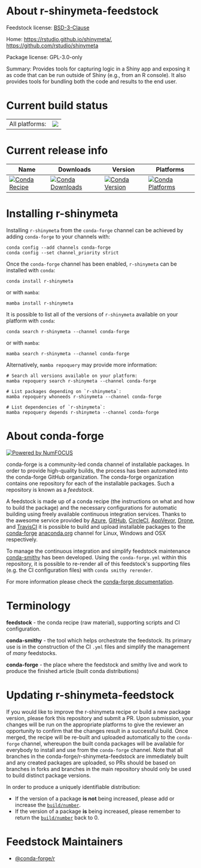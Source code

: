 About r-shinymeta-feedstock
===========================

Feedstock license: [BSD-3-Clause](https://github.com/conda-forge/r-shinymeta-feedstock/blob/main/LICENSE.txt)

Home: https://rstudio.github.io/shinymeta/, https://github.com/rstudio/shinymeta

Package license: GPL-3.0-only

Summary: Provides tools for capturing logic in a Shiny app and exposing it as code that can be run outside of Shiny (e.g., from an R console). It also provides tools for bundling both the code and results to the end user.

Current build status
====================


<table><tr><td>All platforms:</td>
    <td>
      <a href="https://dev.azure.com/conda-forge/feedstock-builds/_build/latest?definitionId=15006&branchName=main">
        <img src="https://dev.azure.com/conda-forge/feedstock-builds/_apis/build/status/r-shinymeta-feedstock?branchName=main">
      </a>
    </td>
  </tr>
</table>

Current release info
====================

| Name | Downloads | Version | Platforms |
| --- | --- | --- | --- |
| [![Conda Recipe](https://img.shields.io/badge/recipe-r--shinymeta-green.svg)](https://anaconda.org/conda-forge/r-shinymeta) | [![Conda Downloads](https://img.shields.io/conda/dn/conda-forge/r-shinymeta.svg)](https://anaconda.org/conda-forge/r-shinymeta) | [![Conda Version](https://img.shields.io/conda/vn/conda-forge/r-shinymeta.svg)](https://anaconda.org/conda-forge/r-shinymeta) | [![Conda Platforms](https://img.shields.io/conda/pn/conda-forge/r-shinymeta.svg)](https://anaconda.org/conda-forge/r-shinymeta) |

Installing r-shinymeta
======================

Installing `r-shinymeta` from the `conda-forge` channel can be achieved by adding `conda-forge` to your channels with:

```
conda config --add channels conda-forge
conda config --set channel_priority strict
```

Once the `conda-forge` channel has been enabled, `r-shinymeta` can be installed with `conda`:

```
conda install r-shinymeta
```

or with `mamba`:

```
mamba install r-shinymeta
```

It is possible to list all of the versions of `r-shinymeta` available on your platform with `conda`:

```
conda search r-shinymeta --channel conda-forge
```

or with `mamba`:

```
mamba search r-shinymeta --channel conda-forge
```

Alternatively, `mamba repoquery` may provide more information:

```
# Search all versions available on your platform:
mamba repoquery search r-shinymeta --channel conda-forge

# List packages depending on `r-shinymeta`:
mamba repoquery whoneeds r-shinymeta --channel conda-forge

# List dependencies of `r-shinymeta`:
mamba repoquery depends r-shinymeta --channel conda-forge
```


About conda-forge
=================

[![Powered by
NumFOCUS](https://img.shields.io/badge/powered%20by-NumFOCUS-orange.svg?style=flat&colorA=E1523D&colorB=007D8A)](https://numfocus.org)

conda-forge is a community-led conda channel of installable packages.
In order to provide high-quality builds, the process has been automated into the
conda-forge GitHub organization. The conda-forge organization contains one repository
for each of the installable packages. Such a repository is known as a *feedstock*.

A feedstock is made up of a conda recipe (the instructions on what and how to build
the package) and the necessary configurations for automatic building using freely
available continuous integration services. Thanks to the awesome service provided by
[Azure](https://azure.microsoft.com/en-us/services/devops/), [GitHub](https://github.com/),
[CircleCI](https://circleci.com/), [AppVeyor](https://www.appveyor.com/),
[Drone](https://cloud.drone.io/welcome), and [TravisCI](https://travis-ci.com/)
it is possible to build and upload installable packages to the
[conda-forge](https://anaconda.org/conda-forge) [anaconda.org](https://anaconda.org/)
channel for Linux, Windows and OSX respectively.

To manage the continuous integration and simplify feedstock maintenance
[conda-smithy](https://github.com/conda-forge/conda-smithy) has been developed.
Using the ``conda-forge.yml`` within this repository, it is possible to re-render all of
this feedstock's supporting files (e.g. the CI configuration files) with ``conda smithy rerender``.

For more information please check the [conda-forge documentation](https://conda-forge.org/docs/).

Terminology
===========

**feedstock** - the conda recipe (raw material), supporting scripts and CI configuration.

**conda-smithy** - the tool which helps orchestrate the feedstock.
                   Its primary use is in the construction of the CI ``.yml`` files
                   and simplify the management of *many* feedstocks.

**conda-forge** - the place where the feedstock and smithy live and work to
                  produce the finished article (built conda distributions)


Updating r-shinymeta-feedstock
==============================

If you would like to improve the r-shinymeta recipe or build a new
package version, please fork this repository and submit a PR. Upon submission,
your changes will be run on the appropriate platforms to give the reviewer an
opportunity to confirm that the changes result in a successful build. Once
merged, the recipe will be re-built and uploaded automatically to the
`conda-forge` channel, whereupon the built conda packages will be available for
everybody to install and use from the `conda-forge` channel.
Note that all branches in the conda-forge/r-shinymeta-feedstock are
immediately built and any created packages are uploaded, so PRs should be based
on branches in forks and branches in the main repository should only be used to
build distinct package versions.

In order to produce a uniquely identifiable distribution:
 * If the version of a package **is not** being increased, please add or increase
   the [``build/number``](https://docs.conda.io/projects/conda-build/en/latest/resources/define-metadata.html#build-number-and-string).
 * If the version of a package **is** being increased, please remember to return
   the [``build/number``](https://docs.conda.io/projects/conda-build/en/latest/resources/define-metadata.html#build-number-and-string)
   back to 0.

Feedstock Maintainers
=====================

* [@conda-forge/r](https://github.com/orgs/conda-forge/teams/r/)

